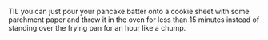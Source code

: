 TIL you can just pour your pancake batter onto a cookie sheet with some parchment paper and throw it in the oven for less than 15 minutes instead of standing over the frying pan for an hour like a chump.
